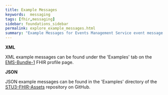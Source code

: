 ```yaml
---
title: Example Messages
keywords:  messaging
tags: [fhir,messaging]
sidebar: foundations_sidebar
permalink: explore_example_messages.html
summary: "Example Messages for Events Management Service event message bundles"
---
```


**XML**

XML example messages can be found under the 'Examples' tab on the [EMS-Bundle-1](https://fhir.nhs.uk/STU3/StructureDefinition/EMS-Bundle-1) FHIR profile page.

**JSON**

JSON example messages can be found in the 'Examples' directory of the [STU3-FHIR-Assets](https://github.com/nhsconnect/STU3-FHIR-Assets/tree/develop) repository on GitHub.